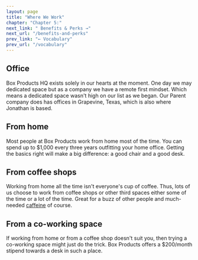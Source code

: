 ```yaml
---
layout: page
title: "Where We Work"
chapter: "Chapter 5:"
next_link: " Benefits & Perks →"
next_url: "/benefits-and-perks"
prev_link: "← Vocabulary"
prev_url: "/vocabulary"
---
```


## Office

Box Products HQ exists solely in our hearts at the moment. One day we may dedicated space but as a company we have a remote first mindset. Which means a dedicated space wasn't high on our list as we began. Our Parent company does has offices in Grapevine, Texas, which is also where Jonathan is based.

## From home

Most people at Box Products work from home most of the time. You can spend up to \$1,000 every three years outfitting your home office. Getting the basics right will make a big difference: a good chair and a good desk.

## From coffee shops

Working from home all the time isn't everyone's cup of coffee. Thus, lots of us choose to work from coffee shops or other third spaces either some of the time or a lot of the time. Great for a buzz of other people and much-needed [caffeine](https://giphy.com/gifs/bobs-burgers-fox-bobs-burgers-tv-3o72F3CQSLwU7XTlDy) of course.

## From a co-working space

If working from home or from a coffee shop doesn't suit you, then trying a co-working space might just do the trick. Box Products offers a \$200/month stipend towards a desk in such a place.

